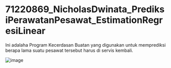 # 71220869_NicholasDwinata_PrediksiPerawatanPesawat_EstimationRegresiLinear

Ini adalaha Program Kecerdasan Buatan yang digunakan untuk memprediksi berapa lama suatu pesawat tersebut harus di servis kembali.

![image](https://github.com/Nicholandn22/71220869_NicholasDwinata_PrediksiPerawatanPesawat_EstimationRegresiLinear/assets/117884361/246f8a4b-f1b5-41e5-9107-03914a844fed)
